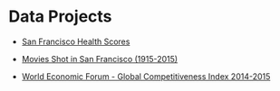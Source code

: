 # Data Projects

- [San Francisco Health Scores](http://nbviewer.ipython.org/github/srisays/data-projects/blob/master/sf_restaurant_health_scores/sf_restaurant_health_scores.ipynb)

- [Movies Shot in San Francisco (1915-2015)](http://nbviewer.ipython.org/github/srisays/data-projects/blob/master/sf_movies/sf_movies.ipynb)

- [World Economic Forum - Global Competitiveness Index 2014-2015](http://nbviewer.ipython.org/github/srisays/data-projects/blob/master/wef_gci/wef_gci.ipynb)

